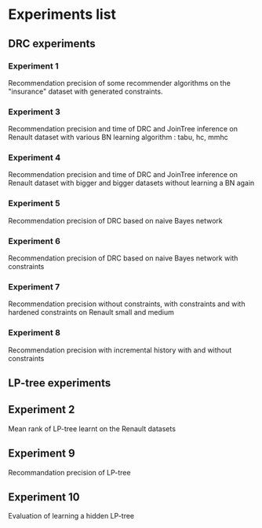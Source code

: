 # Experiments list

## DRC experiments

### Experiment 1

Recommendation precision of some recommender algorithms on the "insurance" dataset with generated constraints.

### Experiment 3

Recommendation precision and time of DRC and JoinTree inference on Renault dataset with various BN learning algorithm : tabu, hc, mmhc

### Experiment 4

Recommendation precision and time of DRC and JoinTree inference on Renault dataset with bigger and bigger datasets without learning a BN again

### Experiment 5

Recommendation precision of DRC based on naive Bayes network

### Experiment 6

Recommendation precision of DRC based on naive Bayes network with constraints

### Experiment 7

Recommendation precision without constraints, with constraints and with hardened constraints on Renault small and medium

### Experiment 8

Recommendation precision with incremental history with and without constraints

## LP-tree experiments

## Experiment 2

Mean rank of LP-tree learnt on the Renault datasets

## Experiment 9

Recommandation precision of LP-tree

## Experiment 10

Evaluation of learning a hidden LP-tree
